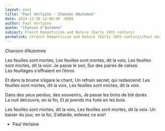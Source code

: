 ```yaml
---
layout: post
title: "Paul Verlaine - Chanson dAutomne"
date: 2024-12-30 12:00:00 -0000
author: Paul Verlaine
quote: "Chanson d’Automne"
subject: French Romanticism and Nature (Early 19th century)
permalink: /French Romanticism and Nature (Early 19th century)/Paul Verlaine/Paul Verlaine - Chanson dAutomne
---
```


Chanson d’Automne

Les feuilles sont mortes,
Les feuilles sont mortes, dit la voix,
Les feuilles sont mortes, dit la voix:
Je passe le soir,
Sur des paires de valses:  
Les feuillages s'effraient en l’émoi.

Et dans la brume s’égare le chant,
Un refrain secret, qui redascend:
Les feuilles sont mortes, dit la voix,
Les feuilles sont mortes, dit la voix.

Dans des yeux perdus, des souvenirs,
Je passe les brins de blé dorés  
La nuit découvre, en la fin,
Et je prends ma fuite en les bois.

Les feuilles sont mortes, dit la voix,
Les feuilles sont mortes, dit la voix.
Un baiser du jour, en la foi,
S’attarde, enlevez ce soir!

- Paul Verlaine
